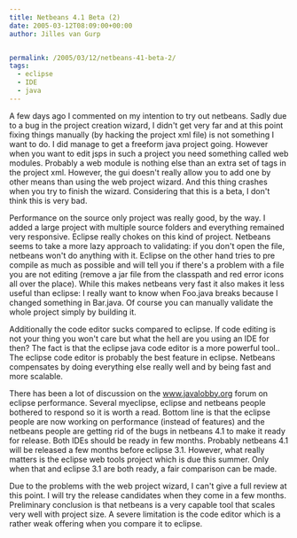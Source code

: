 ```yaml
---
title: Netbeans 4.1 Beta (2)
date: 2005-03-12T08:09:00+00:00
author: Jilles van Gurp


permalink: /2005/03/12/netbeans-41-beta-2/
tags:
  - eclipse
  - IDE
  - java
---
```

 A few days ago I commented on my intention to try out netbeans. Sadly due to a bug in the project creation wizard, I didn't get very far and at this point fixing things manually (by hacking the project xml file) is not something I want to do. I did manage to get a freeform java project going. However when you want to edit jsps in such a project you need something called web modules. Probably a web module is nothing else than an extra set of tags in the project xml. However, the gui doesn't really allow you to add one by other means than using the web project wizard. And this thing crashes when you try to finish the wizard. Considering that this is a beta, I don't think this is very bad. 

Performance on the source only project was really good, by the way. I added a large project with multiple source folders and everything remained very responsive. Eclipse really chokes on this kind of project. Netbeans seems to take a more lazy approach to validating: if you don't open the file, netbeans won't do anything with it. Eclipse on the other hand tries to pre compile as much as possible and will tell you if there's a problem with a file you are not editing (remove a jar file from the classpath and red error icons all over the place). While this makes netbeans very fast it also makes it less useful than eclipse: I really want to know when Foo.java breaks because I changed something in Bar.java. Of course you can manually validate the whole project simply by building it.

Additionally the code editor sucks compared to eclipse. If code editing is not your thing you won't care but what the hell are you using an IDE for then? The fact is that the eclipse java code editor is a more powerful tool.. The eclipse code editor is probably the best feature in eclipse. Netbeans compensates by doing everything else really well and by being fast and more scalable.

There has been a lot of discussion on the www.javalobby.org forum on eclipse performance. Several myeclipse, eclipse and netbeans people bothered to respond so it is worth a read. Bottom line is that the eclipse people are now working on performance (instead of features) and the netbeans people are getting rid of the bugs in netbeans 4.1 to make it ready for release. Both IDEs should be ready in few months. Probably netbeans 4.1 will be released a few months before eclipse 3.1. However, what really matters is the eclipse web tools project which is due this summer. Only when that and eclipse 3.1 are both ready, a fair comparison can be made.

Due to the problems with the web project wizard, I can't give a full review at this point. I will try the release candidates when they come in a few months. Preliminary conclusion is that netbeans is a very capable tool that scales very well with project size. A severe limitation is the code editor which is a rather weak offering when you compare it to eclipse. 